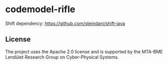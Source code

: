 # codemodel-rifle

Shift dependency: https://github.com/steindani/shift-java

## License

The project uses the Apache 2.0 license and is supported by the MTA-BME Lendület Research Group on Cyber-Physical Systems.
